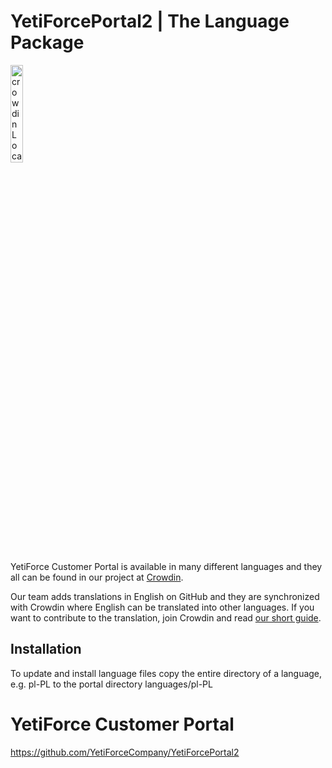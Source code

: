 # YetiForcePortal2 | The Language Package

<a href="https://crowdin.com/project/yetiforceportal2" rel="nofollow">
<img width="20%" src="https://support.crowdin.com/assets/badges/localization-at-transparent@1x.svg" alt="crowdin Localization Management Platform">
</a>

YetiForce Customer Portal is available in many different languages and they all can be found in our project at [Crowdin](https://crowdin.com/project/yetiforceportal2). 

Our team adds translations in English on GitHub and they are synchronized with Crowdin where English can be translated into other languages. If you want to contribute to the translation, join Crowdin and read [our short guide](https://yetiforce.com/en/knowledge-base/documentation/implementer-documentation/item/adding-translations-via-crowdin). 

## Installation

To update and install language files copy the entire directory of a language, e.g. pl-PL to the portal directory  languages/pl-PL 

# YetiForce Customer Portal

https://github.com/YetiForceCompany/YetiForcePortal2
